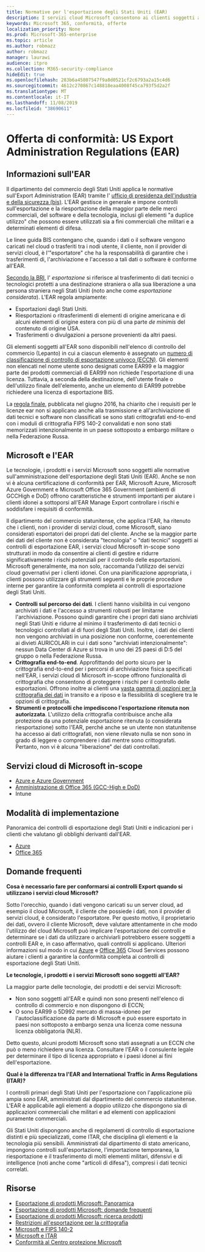 ```yaml
---
title: Normative per l'esportazione degli Stati Uniti (EAR)
description: I servizi cloud Microsoft consentono ai clienti soggetti alle normative sull'esportazione degli Stati Uniti (EAR) di soddisfare i requisiti di conformità e di gestire i rischi per il controllo dell'esportazione.
keywords: Microsoft 365, conformità, offerte
localization_priority: None
ms.prod: Microsoft-365-enterprise
ms.topic: article
ms.author: robmazz
author: robmazz
manager: laurawi
audience: itpro
ms.collection: M365-security-compliance
hideEdit: true
ms.openlocfilehash: 283b6a45807547f9a8d0521cf2c6793a2a15c4d6
ms.sourcegitcommit: 4612c270867c148818eaa4008f45ca793f5d2a2f
ms.translationtype: MT
ms.contentlocale: it-IT
ms.lasthandoff: 11/08/2019
ms.locfileid: "38690611"
---
```

# <a name="compliance-offering-us-export-administration-regulations-ear"></a>Offerta di conformità: US Export Administration Regulations (EAR)

## <a name="about-the-ear"></a>Informazioni sull'EAR

Il dipartimento del commercio degli Stati Uniti applica le normative sull'Export Administration (EAR) tramite l' [ufficio di presidenza dell'industria e della sicurezza (bis)](https://www.bis.doc.gov/). L'EAR gestisce in generale e impone controlli sull'esportazione e la riesportazione della maggior parte delle merci commerciali, del software e della tecnologia, inclusi gli elementi "a duplice utilizzo" che possono essere utilizzati sia a fini commerciali che militari e a determinati elementi di difesa.

Le linee guida BIS contengano che, quando i dati o il software vengono caricati nel cloud o trasferiti tra i nodi utente, il cliente, non il provider di servizi cloud, è l'"esportatore" che ha la responsabilità di garantire che i trasferimenti di, l'archiviazione e l'accesso a tali dati o software è conforme all'EAR.

[Secondo la BRI](https://www.bis.doc.gov/index.php/documents/regulation-docs/412-part-734-scope-of-the-export-administration-regulations/file), l' *esportazione* si riferisce al trasferimento di dati tecnici o tecnologici protetti a una destinazione straniera o alla sua liberazione a una persona straniera negli Stati Uniti (noto anche come *esportazione considerata*). L'EAR regola ampiamente:

- Esportazioni dagli Stati Uniti.
- Riesportazioni o ritrasferimenti di elementi di origine americana e di alcuni elementi di origine estera con più di una parte *de minimis* del contenuto di origine USA.
- Trasferimenti o divulgazioni a persone provenienti da altri paesi.

Gli elementi soggetti all'EAR sono disponibili nell'elenco di controllo del commercio (Lepanto) in cui a ciascun elemento è assegnato un [numero di classificazione di controllo di esportazione univoco (ECCN)](https://www.bis.doc.gov/index.php/licensing/commerce-control-list-classification/export-control-classification-number-eccn). Gli elementi non elencati nel nome utente sono designati come EAR99 e la maggior parte dei prodotti commerciali di EAR99 non richiede l'esportazione di una licenza. Tuttavia, a seconda della destinazione, dell'utente finale o dell'utilizzo finale dell'elemento, anche un elemento di EAR99 potrebbe richiedere una licenza di esportazione BIS.

La [regola finale](https://www.federalregister.gov/documents/2016/06/03/2016-12734/revisions-to-definitions-in-the-export-administration-regulations), pubblicata nel giugno 2016, ha chiarito che i requisiti per le licenze ear non si applicano anche alla trasmissione e all'archiviazione di dati tecnici e software non classificati se sono stati crittografati end-to-end con i moduli di crittografia FIPS 140-2 convalidati e non sono stati memorizzati intenzionalmente in un paese sottoposto a embargo militare o nella Federazione Russa.

## <a name="microsoft-and-the-ear"></a>Microsoft e l'EAR

Le tecnologie, i prodotti e i servizi Microsoft sono soggetti alle normative sull'amministrazione dell'esportazione degli Stati Uniti (EAR). Anche se non vi è alcuna certificazione di conformità per EAR, Microsoft Azure, Microsoft Azure Government e Microsoft Office 365 Government (ambienti di GCCHigh e DoD) offrono caratteristiche e strumenti importanti per aiutare i clienti idonei a sottoporsi all'EAR Manage Export controllare i rischi e soddisfare i requisiti di conformità.

Il dipartimento del commercio statunitense, che applica l'EAR, ha ritenuto che i clienti, non i provider di servizi cloud, come Microsoft, siano considerati esportatori dei propri dati del cliente. Anche se la maggior parte dei dati del cliente non è considerata "tecnologia" o "dati tecnici" soggetti ai controlli di esportazione EAR, i servizi cloud Microsoft in-scope sono strutturati in modo da consentire ai clienti di gestire e ridurre significativamente i rischi potenziali per il controllo delle esportazioni. Microsoft generalmente, ma non solo, raccomanda l'utilizzo dei servizi cloud governativi per i clienti idonei. Con una pianificazione appropriata, i clienti possono utilizzare gli strumenti seguenti e le proprie procedure interne per garantire la conformità completa ai controlli di esportazione degli Stati Uniti.

- **Controlli sul percorso dei dati**. I clienti hanno visibilità in cui vengono archiviati i dati e l'accesso a strumenti robusti per limitarne l'archiviazione. Possono quindi garantire che i propri dati siano archiviati negli Stati Uniti e ridurre al minimo il trasferimento di dati tecnici o tecnologici controllati al di fuori degli Stati Uniti. Inoltre, i dati dei clienti non vengono archiviati in una posizione non conforme, coerentemente ai divieti AURICOLARi in cui i dati sono "archiviati intenzionalmente": nessun Data Center di Azure si trova in uno dei 25 paesi di D:5 del gruppo o nella Federazione Russa.
- **Crittografia end-to-end**. Approfittando del porto sicuro per la crittografia end-to-end per i percorsi di archiviazione fisica specificati nell'EAR, i servizi cloud di Microsoft in-scope offrono funzionalità di crittografia che consentono di proteggere i rischi per il controllo delle esportazioni. Offrono inoltre ai clienti una [vasta gamma di opzioni per la crittografia dei dati](https://aka.ms/Azure-Encryption-Overview) in transito e a riposo e la flessibilità di scegliere tra le opzioni di crittografia.
- **Strumenti e protocolli che impediscono l'esportazione ritenuta non autorizzata**. L'utilizzo della crittografia contribuisce anche alla protezione da una potenziale esportazione ritenuta (o considerata riesportazione) sotto l'EAR, perché anche se un utente non statunitense ha accesso ai dati crittografati, non viene rilevato nulla se non sono in grado di leggere o comprendere i dati mentre sono crittografati. Pertanto, non vi è alcuna "liberazione" dei dati controllati.

## <a name="microsoft-in-scope-cloud-services"></a>Servizi cloud di Microsoft in-scope

- [Azure e Azure Government](https://aka.ms/AzureCompliance)
- [Amministrazione di Office 365 (GCC-High e DoD)](https://aka.ms/Office-365-Export-Controls)
- Intune

## <a name="how-to-implement"></a>Modalità di implementazione

Panoramica dei controlli di esportazione degli Stati Uniti e indicazioni per i clienti che valutano gli obblighi derivanti dall'EAR.

- [Azure](https://aka.ms/Azure-Export-Controls)
- [Office 365](https://aka.ms/Office-365-Export-Controls)

## <a name="frequently-asked-questions"></a>Domande frequenti

**Cosa è necessario fare per conformarsi ai controlli Export quando si utilizzano i servizi cloud Microsoft?**

Sotto l'orecchio, quando i dati vengono caricati su un server cloud, ad esempio il cloud Microsoft, il cliente che possiede i dati, non il provider di servizi cloud, è considerato l'esportatore. Per questo motivo, il proprietario dei dati, ovvero il cliente Microsoft, deve valutare attentamente in che modo l'utilizzo del cloud Microsoft può implicare l'esportazione dei controlli e determinare se i dati da utilizzare o archiviarli potrebbero essere soggetti a controlli EAR e, in caso affermativo, quali controlli si applicano. Ulteriori informazioni sul modo in cui [Azure](https://servicetrust.microsoft.com/ViewPage/TrustDocuments?command=Download&downloadType=Document&downloadId=c24c11f2-2cd4-444a-9160-19762855ad3a&docTab=6d000410-c9e9-11e7-9a91-892aae8839ad_FAQ_and_White_Papers) e [Office 365](https://query.prod.cms.rt.microsoft.com/cms/api/am/binary/RE1s5kI) Cloud Services possono aiutare i clienti a garantire la conformità completa ai controlli di esportazione degli Stati Uniti.

**Le tecnologie, i prodotti e i servizi Microsoft sono soggetti all'EAR?**

La maggior parte delle tecnologie, dei prodotti e dei servizi Microsoft:

- Non sono soggetti all'EAR e quindi non sono presenti nell'elenco di controllo di commercio e non dispongono di ECCN;
- O sono EAR99 o 5D992 mercato di massa-idoneo per l'autoclassificazione da parte di Microsoft e può essere esportato in paesi non sottoposto a embargo senza una licenza come nessuna licenza obbligatoria (NLR).

Detto questo, alcuni prodotti Microsoft sono stati assegnati a un ECCN che può o meno richiedere una licenza. Consultare l'EAR o il consulente legale per determinare il tipo di licenza appropriato e i paesi idonei ai fini dell'esportazione.

**Qual è la differenza tra l'EAR and International Traffic in Arms Regulations (ITAR)?**

I controlli primari degli Stati Uniti per l'esportazione con l'applicazione più ampia sono EAR, amministrati dal dipartimento del commercio statunitense. L'EAR è applicabile agli elementi a doppio utilizzo che dispongono sia di applicazioni commerciali che militari e ad elementi con applicazioni puramente commerciali.

Gli Stati Uniti dispongono anche di regolamenti di controllo di esportazione distinti e più specializzati, come ITAR, che disciplina gli elementi e la tecnologia più sensibili. Amministrati dal dipartimento di stato americano, impongono controlli sull'esportazione, l'importazione temporanea, la riesportazione e il trasferimento di molti elementi militari, difensivi e di intelligence (noti anche come "articoli di difesa"), compresi i dati tecnici correlati.

## <a name="resources"></a>Risorse

- [Esportazione di prodotti Microsoft: Panoramica](https://www.microsoft.com/exporting/overview.aspx)
- [Esportazione di prodotti Microsoft: domande frequenti](https://www.microsoft.com/exporting/faq.aspx)
- [Esportazione di prodotti Microsoft: ricerca prodotti](https://www.microsoft.com/exporting/exporting-information.aspx)
- [Restrizioni all'esportazione per la crittografia](https://docs.microsoft.com/windows/uwp/security/export-restrictions-on-cryptography)
- [Microsoft e FIPS 140-2](offering-fips-140-2.md)
- [Microsoft e ITAR](offering-itar.md)
- [Conformità al Centro protezione Microsoft](https://www.microsoft.com/trust-center/compliance/compliance-overview)
